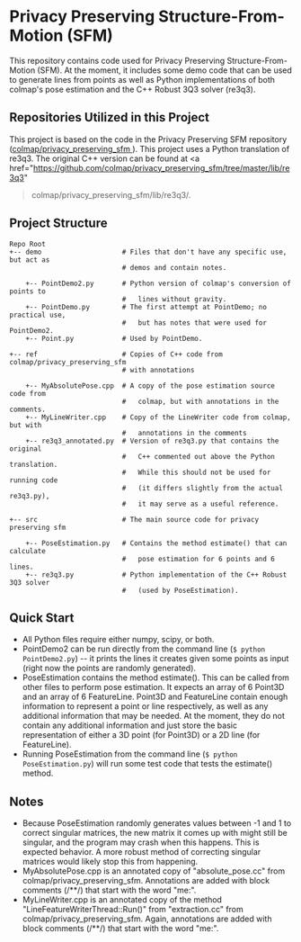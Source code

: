 # Privacy Preserving Structure-From-Motion (SFM)

This repository contains code used for Privacy Preserving Structure-From-Motion
(SFM). At the moment, it includes some demo code that can be used to generate
lines from points as well as Python implementations of both colmap's pose
estimation and the C++ Robust 3Q3 solver (re3q3).

## Repositories Utilized in this Project
This project is based on the code in the Privacy Preserving SFM repository
(<a href="https://github.com/colmap/privacy_preserving_sfm">colmap/privacy\_preserving\_sfm
</a>). This project uses a Python translation of re3q3. The original C++ version can be
found at
<a href="https://github.com/colmap/privacy_preserving_sfm/tree/master/lib/re3q3"
>colmap/privacy\_preserving\_sfm/lib/re3q3/</a>.

## Project Structure
```
Repo Root
+-- demo                    # Files that don't have any specific use, but act as
                            # demos and contain notes.

    +-- PointDemo2.py       # Python version of colmap's conversion of points to
                            #   lines without gravity.
    +-- PointDemo.py        # The first attempt at PointDemo; no practical use,
                            #   but has notes that were used for PointDemo2.
    +-- Point.py            # Used by PointDemo.

+-- ref                     # Copies of C++ code from colmap/privacy_preserving_sfm
                            # with annotations

    +-- MyAbsolutePose.cpp  # A copy of the pose estimation source code from
                            #   colmap, but with annotations in the comments.
    +-- MyLineWriter.cpp    # Copy of the LineWriter code from colmap, but with
                            #   annotations in the comments
    +-- re3q3_annotated.py  # Version of re3q3.py that contains the original
                            #   C++ commented out above the Python translation.
                            #   While this should not be used for running code
                            #   (it differs slightly from the actual re3q3.py),
                            #   it may serve as a useful reference.

+-- src                     # The main source code for privacy preserving sfm

    +-- PoseEstimation.py   # Contains the method estimate() that can calculate
                            #   pose estimation for 6 points and 6 lines.
    +-- re3q3.py            # Python implementation of the C++ Robust 3Q3 solver
                            #   (used by PoseEstimation).
```

## Quick Start

* All Python files require either numpy, scipy, or both.
* PointDemo2 can be run directly from the command line (`$ python PointDemo2.py`)
-- it prints the lines it creates given some points as input (right now the
points are randomly generated).
* PoseEstimation contains the method estimate().
This can be called from other files to perform pose estimation. It expects an
array of 6 Point3D and an array of 6 FeatureLine. Point3D and FeatureLine contain
enough information to represent a point or line respectively, as well as any
additional information that may be needed. At the moment, they do not contain
any additional information and just store the basic representation of either a
3D point (for Point3D) or a 2D line (for FeatureLine).
* Running PoseEstimation from the command line (`$ python PoseEstimation.py`)
will run some test code that tests the estimate() method.

## Notes
* Because PoseEstimation randomly generates values between -1 and 1 to correct
singular matrices, the new matrix it comes up with might still be singular, and
the program may crash when this happens. This is expected behavior. A more robust
method of correcting singular matrices would likely stop this from happening.
* MyAbsolutePose.cpp is an annotated copy of "absolute\_pose.cc" from colmap/privacy\_preserving\_sfm.
Annotations are added with block comments (/\*\*/) that start with the word "me:".
* MyLineWriter.cpp is an annotated copy of the method "LineFeatureWriterThread::Run()"
from "extraction.cc" from colmap/privacy\_preserving\_sfm. Again, annotations are
added with block comments (/\*\*/) that start with the word "me:".
